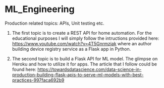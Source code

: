 # ML_Engineering
Production related topics: APIs, Unit testing etc.

1) The first topic is to create a REST API for home automation. For the educational purposes I will simply follow the intructions provided here: https://www.youtube.com/watch?v=4T5Gnrmzjak
    where an author building device registry service as a Flask app in Python.

2) The second topic is to build a Flask API for ML model. The glimpse on Heroku and how to utilize it for apps. The article that I follow could be found here: https://towardsdatascience.com/data-science-in-production-building-flask-apis-to-serve-ml-models-with-best-practices-997faca692b9


